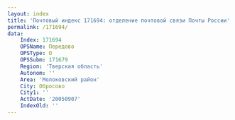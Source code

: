 ```yaml
---
layout: index
title: 'Почтовый индекс 171694: отделение почтовой связи Почты России'
permalink: /171694/
data:
    Index: 171694
    OPSName: Передово
    OPSType: О
    OPSSubm: 171679
    Region: 'Тверская область'
    Autonom: ''
    Area: 'Молоковский район'
    City: Обросово
    City1: ''
    ActDate: '20050907'
    IndexOld: ''
---
```

